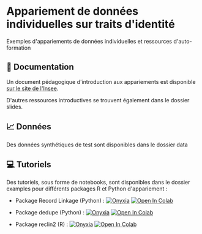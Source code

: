 # Appariement de données individuelles sur traits d'identité
Exemples d'appariements de données individuelles et ressources d'auto-formation

## :book: Documentation

Un document pédagogique d'introduction aux appariements est disponible [sur le site de l'Insee](https://www.insee.fr/fr/statistiques/fichier/version-html/7644535/M2023-03.pdf).

D'autres ressources introductives se trouvent également dans le dossier slides.

## :chart_with_upwards_trend: Données

Des données synthétiques de test sont disponibles dans le dossier data

## :computer: Tutoriels

Des tutoriels, sous forme de notebooks, sont disponibles dans le dossier examples pour différents packages R et Python d'appariement :

- Package Record Linkage (Python) : [![Onyxia](https://img.shields.io/badge/SSPcloud-Tester%20via%20SSP--cloud-informational&color=yellow?logo=Python)](https://datalab.sspcloud.fr/launcher/ide/jupyter-python?autoLaunch=true&init.personalInit=«https%3A%2F%2Fraw.githubusercontent.com%2FInseeFrLab%2Fappariement%2Fmain%2Finit.sh»&init.personalInitArgs=«recordLinkage») [![Open In Colab](https://colab.research.google.com/assets/colab-badge.svg)](https://colab.research.google.com/github/InseeFrLab/appariement/blob/main/examples/tuto_recordLinkage.ipynb)

- Package dedupe (Python) : [![Onyxia](https://img.shields.io/badge/SSPcloud-Tester%20via%20SSP--cloud-informational&color=yellow?logo=Python)](https://datalab.sspcloud.fr/launcher/ide/jupyter-python?autoLaunch=true&init.personalInit=%C2%ABhttps%3A%2F%2Fraw.githubusercontent.com%2FInseeFrLab%2Fappariement%2Fmain%2Finit.sh%C2%BB&init.personalInitArgs=%C2%ABdedupe%C2%BB) [![Open In Colab](https://colab.research.google.com/assets/colab-badge.svg)](https://colab.research.google.com/github/InseeFrLab/appariement/blob/main/examples/tuto_dedupe.ipynb)

- Package reclin2 (R) : [![Onyxia](https://img.shields.io/badge/SSPcloud-Tester%20via%20SSP--cloud-informational&color=yellow?logo=Python)](https://datalab.sspcloud.fr/launcher/ide/jupyter-r?autoLaunch=true&init.personalInitArgs=%C2%ABreclin2%C2%BB&init.personalInit=%C2%ABhttps%3A%2F%2Fraw.githubusercontent.com%2FInseeFrLab%2Fappariement%2Fmain%2Finit.sh%C2%BB) [![Open In Colab](https://colab.research.google.com/assets/colab-badge.svg)](https://colab.research.google.com/github/InseeFrLab/appariement/blob/main/examples/tuto_reclin2.ipynb)
